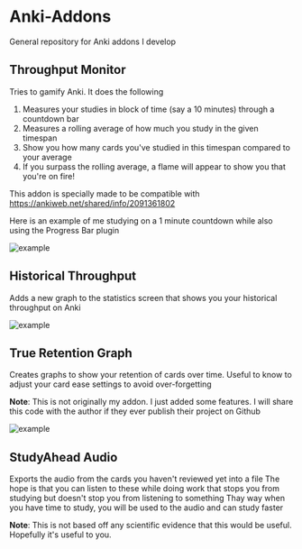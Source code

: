 # Anki-Addons
General repository for Anki addons I develop

## Throughput Monitor
Tries to gamify Anki. It does the following
1) Measures your studies in block of time (say a 10 minutes) through a countdown bar
2) Measures a rolling average of how much you study in the given timespan
3) Show you how many cards you've studied in this timespan compared to your average
4) If you surpass the rolling average, a flame will appear to show you that you're on fire!

This addon is specially made to be compatible with https://ankiweb.net/shared/info/2091361802

Here is an example of me studying on a 1 minute countdown while also using the Progress Bar plugin

![example](https://thumbs.gfycat.com/SlimLividAardvark-size_restricted.gif)

## Historical Throughput

Adds a new graph to the statistics screen that shows you your historical throughput on Anki

![example](http://i.imgur.com/wlFqJ5U.png)

## True Retention Graph

Creates graphs to show your retention of cards over time.
Useful to know to adjust your card ease settings to avoid over-forgetting

**Note**: This is not originally my addon. I just added some features. I will share this code with the author if they ever publish their project on Github

![example](http://i.imgur.com/1i0f8Tw.png)

## StudyAhead Audio

Exports the audio from the cards you haven't reviewed yet into a file
The hope is that you can listen to these while doing work that stops you from studying but doesn't stop you from listening to something
Thay way when you have time to study, you will be used to the audio and can study faster

**Note**: This is not based off any scientific evidence that this would be useful. Hopefully it's useful to you.